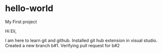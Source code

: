 # hello-world
My First project

Hi Eli,

I am here to learn git and github.
Installed git hub extension in visual studio. Created a new branch b#1.
Verifying pull request for b#2
